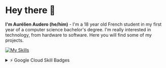 <!--
**AurelienAudero/AurelienAudero** is a ✨ _special_ ✨ repository because its `README.md` (this file) appears on your GitHub profile.

Here are some ideas to get you started:

- 🔭 I’m currently working on ...
- 🌱 I’m currently learning ...
- 👯 I’m looking to collaborate on ...
- 🤔 I’m looking for help with ...
- 💬 Ask me about ...
- 📫 How to reach me: ...
- 😄 Pronouns: ...
- ⚡ Fun fact: ...
-->
# Hey there 👋
**I'm Aurélien Audero (he/him)** - I'm a 18 year old French student in my first year of a computer science bachelor's degree. I'm really interested in technology, from hardware to software. Here you will find some of my projects.

[![My Skills](https://skillicons.dev/icons?i=apple,bash,css,debian,docker,figma,gcp,git,github,html,js,latex,linux,md,mysql,npm,ps,py,redhat,swift,ubuntu,unrealengine,vscode,windows)]()

<details>
  <summary>⚡️ Google Cloud Skill Badges</summary>
  <br>  
  <div>
      <a href="https://www.cloudskillsboost.google/public_profiles/885ac272-9844-42d3-b7a1-09dfe5de63b5/badges/3245686"><img src="https://cdn.qwiklabs.com/c6hU2KfzqwAtcpIiBV%2Fmv857VIzHNR45kxI97TmuezU%3D" height="125" title="Using the Cloud SDK Command Line" alt="Using the Cloud SDK Command Line"/>&nbsp;</a>
      <a href="https://www.cloudskillsboost.google/public_profiles/0027ee3f-1eca-4a8f-a7d4-1e311a4ab798/badges/6030778"><img src="https://cdn.qwiklabs.com/xRejIPM4k6VgI8%2B%2B2Nz5bFHFx8PwK0nn9oQofkJOsS4%3D" height="125" title="Google Cloud Essentials" alt="Google Cloud Essentials"/>&nbsp;</a>
      <a href="https://www.cloudskillsboost.google/public_profiles/0027ee3f-1eca-4a8f-a7d4-1e311a4ab798/badges/6029801"><img src="https://cdn.qwiklabs.com/k818RWx33jhv%2FiUD1EREu9zt3zwqqK5SkqjLiJzXhek%3D" height="125" title="Introduction to Generative AI" alt="Introduction to Generative AI"/>&nbsp;</a>
      <a href="https://www.cloudskillsboost.google/public_profiles/0027ee3f-1eca-4a8f-a7d4-1e311a4ab798/badges/6115973"><img src="https://cdn.qwiklabs.com/EOQVOqIBYEI7vPXkfrMJBO5YPdklPeCTAZmxxQm9MF0%3D" height="125" title="Introduction to Large Language Models" alt="Introduction to Large Language Models"/>&nbsp;</a>
      <a href="https://www.cloudskillsboost.google/public_profiles/0027ee3f-1eca-4a8f-a7d4-1e311a4ab798/badges/6116113"><img src="https://cdn.qwiklabs.com/c%2BSQMUVskJ%2BF2uQ%2F3dOBPzGUkhvD0yHTnnoQ1DSoFH8%3D" height="125" title="Introduction to Duet AI in Google Workspace" alt="Introduction to Duet AI in Google Workspace"/>&nbsp;</a>
    </div>
  <br>
</details>

